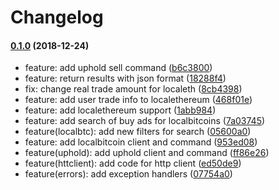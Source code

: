 # Changelog

#### [0.1.0](https://github.com/DIOHz0r/cryptotrader/tree/0.1.0) (2018-12-24)

 * feature: add uphold sell command ([b6c3800](https://github.com/DIOHz0r/cryptotrader/commit/b6c3800))
 * feature: return results with json format ([18288f4](https://github.com/DIOHz0r/cryptotrader/commit/18288f4))
 * fix: change real trade amount for localeth ([8cb4398](https://github.com/DIOHz0r/cryptotrader/commit/8cb4398))
 * feature: add user trade info to localethereum ([468f01e](https://github.com/DIOHz0r/cryptotrader/commit/468f01e))
 * feature: add localethereum support ([1abb984](https://github.com/DIOHz0r/cryptotrader/commit/1abb984))
 * feature: add search of buy ads for localbitcoins ([7a03745](https://github.com/DIOHz0r/cryptotrader/commit/7a03745))
 * feature(localbtc): add new filters for search ([05600a0](https://github.com/DIOHz0r/cryptotrader/commit/05600a0))
 * feature: add localbitcoin client and command ([953ed08](https://github.com/DIOHz0r/cryptotrader/commit/953ed08))
 * feature(uphold): add uphold client and command ([ff86e26](https://github.com/DIOHz0r/cryptotrader/commit/ff86e26))
 * feature(httclient): add code for http client ([ed50de9](https://github.com/DIOHz0r/cryptotrader/commit/ed50de9))
 * feature(errors): add exception handlers ([07754a0](https://github.com/DIOHz0r/cryptotrader/commit/07754a0))

